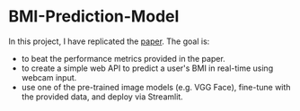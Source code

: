 # BMI-Prediction-Model
In this project, I have replicated the [paper](https://github.com/PreetikaParashar/BMI_Prediction_Model/blob/main/Face-to-BMI.pdf). The goal is:
- to beat the performance metrics provided in the paper.
- to create a simple web API to predict a user's BMI in real-time using webcam input.
- use one of the pre-trained image models (e.g. VGG Face), fine-tune with the provided data, and deploy via Streamlit.
